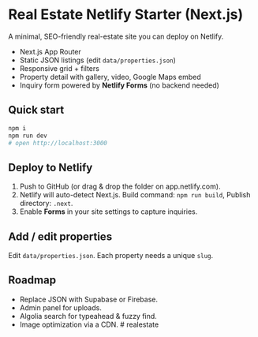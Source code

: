 # Real Estate Netlify Starter (Next.js)

A minimal, SEO-friendly real-estate site you can deploy on Netlify.
- Next.js App Router
- Static JSON listings (edit `data/properties.json`)
- Responsive grid + filters
- Property detail with gallery, video, Google Maps embed
- Inquiry form powered by **Netlify Forms** (no backend needed)

## Quick start

```bash
npm i
npm run dev
# open http://localhost:3000
```

## Deploy to Netlify

1. Push to GitHub (or drag & drop the folder on app.netlify.com).
2. Netlify will auto-detect Next.js. Build command: `npm run build`, Publish directory: `.next`.
3. Enable **Forms** in your site settings to capture inquiries.

## Add / edit properties
Edit `data/properties.json`. Each property needs a unique `slug`.

## Roadmap
- Replace JSON with Supabase or Firebase.
- Admin panel for uploads.
- Algolia search for typeahead & fuzzy find.
- Image optimization via a CDN.
#   r e a l e s t a t e  
 